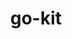 ---
git: https://github.com/go-kit/kit
logohandle: gokitio
sort: gokit
title: go-kit
website: https://gokit.io/
---